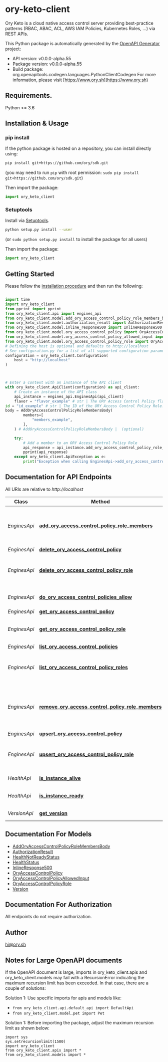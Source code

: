# ory-keto-client
Ory Keto is a cloud native access control server providing best-practice patterns (RBAC, ABAC, ACL, AWS IAM Policies, Kubernetes Roles, ...) via REST APIs.

This Python package is automatically generated by the [OpenAPI Generator](https://openapi-generator.tech) project:

- API version: v0.0.0-alpha.55
- Package version: v0.0.0-alpha.55
- Build package: org.openapitools.codegen.languages.PythonClientCodegen
For more information, please visit [https://www.ory.sh](https://www.ory.sh)

## Requirements.

Python >= 3.6

## Installation & Usage
### pip install

If the python package is hosted on a repository, you can install directly using:

```sh
pip install git+https://github.com/ory/sdk.git
```
(you may need to run `pip` with root permission: `sudo pip install git+https://github.com/ory/sdk.git`)

Then import the package:
```python
import ory_keto_client
```

### Setuptools

Install via [Setuptools](http://pypi.python.org/pypi/setuptools).

```sh
python setup.py install --user
```
(or `sudo python setup.py install` to install the package for all users)

Then import the package:
```python
import ory_keto_client
```

## Getting Started

Please follow the [installation procedure](#installation--usage) and then run the following:

```python

import time
import ory_keto_client
from pprint import pprint
from ory_keto_client.api import engines_api
from ory_keto_client.model.add_ory_access_control_policy_role_members_body import AddOryAccessControlPolicyRoleMembersBody
from ory_keto_client.model.authorization_result import AuthorizationResult
from ory_keto_client.model.inline_response500 import InlineResponse500
from ory_keto_client.model.ory_access_control_policy import OryAccessControlPolicy
from ory_keto_client.model.ory_access_control_policy_allowed_input import OryAccessControlPolicyAllowedInput
from ory_keto_client.model.ory_access_control_policy_role import OryAccessControlPolicyRole
# Defining the host is optional and defaults to http://localhost
# See configuration.py for a list of all supported configuration parameters.
configuration = ory_keto_client.Configuration(
    host = "http://localhost"
)



# Enter a context with an instance of the API client
with ory_keto_client.ApiClient(configuration) as api_client:
    # Create an instance of the API class
    api_instance = engines_api.EnginesApi(api_client)
    flavor = "flavor_example" # str | The ORY Access Control Policy flavor. Can be \"regex\", \"glob\", and \"exact\".
id = "id_example" # str | The ID of the ORY Access Control Policy Role.
body = AddOryAccessControlPolicyRoleMembersBody(
        members=[
            "members_example",
        ],
    ) # AddOryAccessControlPolicyRoleMembersBody |  (optional)

    try:
        # Add a member to an ORY Access Control Policy Role
        api_response = api_instance.add_ory_access_control_policy_role_members(flavor, id, body=body)
        pprint(api_response)
    except ory_keto_client.ApiException as e:
        print("Exception when calling EnginesApi->add_ory_access_control_policy_role_members: %s\n" % e)
```

## Documentation for API Endpoints

All URIs are relative to *http://localhost*

Class | Method | HTTP request | Description
------------ | ------------- | ------------- | -------------
*EnginesApi* | [**add_ory_access_control_policy_role_members**](docs/EnginesApi.md#add_ory_access_control_policy_role_members) | **PUT** /engines/acp/ory/{flavor}/roles/{id}/members | Add a member to an ORY Access Control Policy Role
*EnginesApi* | [**delete_ory_access_control_policy**](docs/EnginesApi.md#delete_ory_access_control_policy) | **DELETE** /engines/acp/ory/{flavor}/policies/{id} | 
*EnginesApi* | [**delete_ory_access_control_policy_role**](docs/EnginesApi.md#delete_ory_access_control_policy_role) | **DELETE** /engines/acp/ory/{flavor}/roles/{id} | Delete an ORY Access Control Policy Role
*EnginesApi* | [**do_ory_access_control_policies_allow**](docs/EnginesApi.md#do_ory_access_control_policies_allow) | **POST** /engines/acp/ory/{flavor}/allowed | Check if a request is allowed
*EnginesApi* | [**get_ory_access_control_policy**](docs/EnginesApi.md#get_ory_access_control_policy) | **GET** /engines/acp/ory/{flavor}/policies/{id} | 
*EnginesApi* | [**get_ory_access_control_policy_role**](docs/EnginesApi.md#get_ory_access_control_policy_role) | **GET** /engines/acp/ory/{flavor}/roles/{id} | Get an ORY Access Control Policy Role
*EnginesApi* | [**list_ory_access_control_policies**](docs/EnginesApi.md#list_ory_access_control_policies) | **GET** /engines/acp/ory/{flavor}/policies | 
*EnginesApi* | [**list_ory_access_control_policy_roles**](docs/EnginesApi.md#list_ory_access_control_policy_roles) | **GET** /engines/acp/ory/{flavor}/roles | List ORY Access Control Policy Roles
*EnginesApi* | [**remove_ory_access_control_policy_role_members**](docs/EnginesApi.md#remove_ory_access_control_policy_role_members) | **DELETE** /engines/acp/ory/{flavor}/roles/{id}/members/{member} | Remove a member from an ORY Access Control Policy Role
*EnginesApi* | [**upsert_ory_access_control_policy**](docs/EnginesApi.md#upsert_ory_access_control_policy) | **PUT** /engines/acp/ory/{flavor}/policies | 
*EnginesApi* | [**upsert_ory_access_control_policy_role**](docs/EnginesApi.md#upsert_ory_access_control_policy_role) | **PUT** /engines/acp/ory/{flavor}/roles | Upsert an ORY Access Control Policy Role
*HealthApi* | [**is_instance_alive**](docs/HealthApi.md#is_instance_alive) | **GET** /health/alive | Check alive status
*HealthApi* | [**is_instance_ready**](docs/HealthApi.md#is_instance_ready) | **GET** /health/ready | Check readiness status
*VersionApi* | [**get_version**](docs/VersionApi.md#get_version) | **GET** /version | Get service version


## Documentation For Models

 - [AddOryAccessControlPolicyRoleMembersBody](docs/AddOryAccessControlPolicyRoleMembersBody.md)
 - [AuthorizationResult](docs/AuthorizationResult.md)
 - [HealthNotReadyStatus](docs/HealthNotReadyStatus.md)
 - [HealthStatus](docs/HealthStatus.md)
 - [InlineResponse500](docs/InlineResponse500.md)
 - [OryAccessControlPolicy](docs/OryAccessControlPolicy.md)
 - [OryAccessControlPolicyAllowedInput](docs/OryAccessControlPolicyAllowedInput.md)
 - [OryAccessControlPolicyRole](docs/OryAccessControlPolicyRole.md)
 - [Version](docs/Version.md)


## Documentation For Authorization

 All endpoints do not require authorization.

## Author

hi@ory.sh


## Notes for Large OpenAPI documents
If the OpenAPI document is large, imports in ory_keto_client.apis and ory_keto_client.models may fail with a
RecursionError indicating the maximum recursion limit has been exceeded. In that case, there are a couple of solutions:

Solution 1:
Use specific imports for apis and models like:
- `from ory_keto_client.api.default_api import DefaultApi`
- `from ory_keto_client.model.pet import Pet`

Solution 1:
Before importing the package, adjust the maximum recursion limit as shown below:
```
import sys
sys.setrecursionlimit(1500)
import ory_keto_client
from ory_keto_client.apis import *
from ory_keto_client.models import *
```


